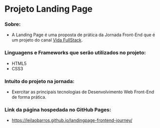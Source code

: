 # Projeto Landing Page

### Sobre:
* A Landing Page é uma proposta de prática da Jornada Front-End que é um projeto do canal [Vida FullStack](https://www.youtube.com/channel/UCbxACVU7yctKqRfA8-5cFOA).

### Linguagens e Frameworks que serão utilizados no projeto:

* HTML5
* CSS3

### Intuito do projeto na jornada:
* Exercitar as principais tecnologias de Desenvolvimento Web Front-End de forma prática.

### Link da página hospedada no GitHub Pages:
* https://leilaobarros.github.io/landingpage-frontend-journey/
